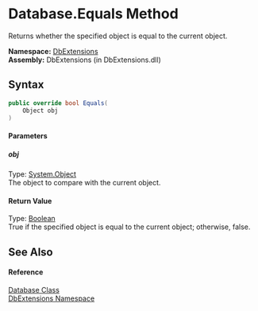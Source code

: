 Database.Equals Method
======================
Returns whether the specified object is equal to the current object.

**Namespace:** [DbExtensions][1]  
**Assembly:** DbExtensions (in DbExtensions.dll)

Syntax
------

```csharp
public override bool Equals(
	Object obj
)
```

#### Parameters

##### *obj*
Type: [System.Object][2]  
The object to compare with the current object.

#### Return Value
Type: [Boolean][3]  
True if the specified object is equal to the current object; otherwise, false.

See Also
--------

#### Reference
[Database Class][4]  
[DbExtensions Namespace][1]  

[1]: ../README.md
[2]: http://msdn.microsoft.com/en-us/library/e5kfa45b
[3]: http://msdn.microsoft.com/en-us/library/a28wyd50
[4]: README.md